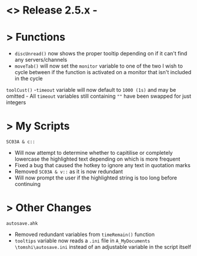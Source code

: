 # <> Release 2.5.x - 

# > Functions
- `discUnread()` now shows the proper tooltip depending on if it can't find any servers/channels
- `moveTab()` will now set the `monitor` variable to one of the two I wish to cycle between if the function is activated on a monitor that isn't included in the cycle

`toolCust()`
-`timeout` variable will now default to `1000 (1s)` and may be omitted
    - All `timeout` variables still containing `""` have been swapped for just integers

# > My Scripts
`SC03A & c::`
- Will now attempt to determine whether to capitilise or completely lowercase the highlighted text depending on which is more frequent
- Fixed a bug that caused the hotkey to ignore any text in quotation marks
- Removed `SC03A & v::` as it is now redundant
- Will now prompt the user if the highlighted string is too long before continuing

# > Other Changes

`autosave.ahk`
- Removed redundant variables from `timeRemain()` function
- `tooltips` variable now reads a `.ini` file in `A_MyDocuments \tomshi\autosave.ini` instead of an adjustable variable in the script itself